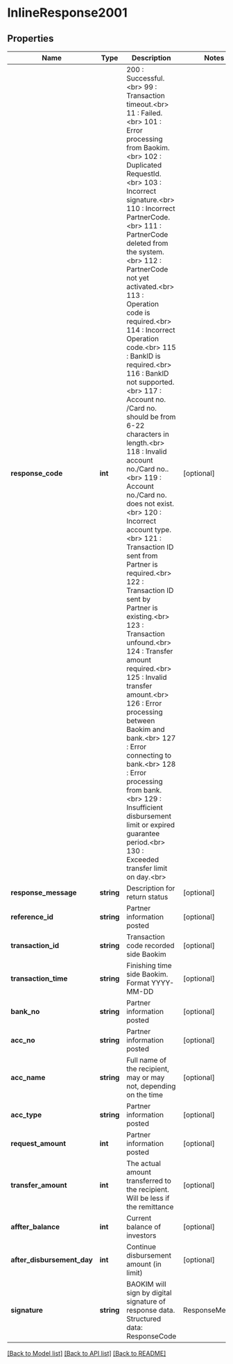 # InlineResponse2001

## Properties
Name | Type | Description | Notes
------------ | ------------- | ------------- | -------------
**response_code** | **int** | 200 : Successful. &lt;br&gt; 99 : Transaction timeout.&lt;br&gt; 11 : Failed.&lt;br&gt; 101 : Error processing from Baokim.&lt;br&gt; 102 : Duplicated RequestId.&lt;br&gt; 103 : Incorrect signature.&lt;br&gt; 110 : Incorrect PartnerCode.&lt;br&gt; 111 : PartnerCode deleted from the system.&lt;br&gt; 112 : PartnerCode not yet activated.&lt;br&gt; 113 : Operation code is required.&lt;br&gt; 114 : Incorrect Operation code.&lt;br&gt; 115 : BankID is required.&lt;br&gt; 116 : BankID not supported.&lt;br&gt; 117 : Account no. /Card no. should be from 6-22 characters in length.&lt;br&gt; 118 : Invalid account no./Card no..&lt;br&gt; 119 : Account no./Card no. does not exist.&lt;br&gt; 120 : Incorrect account type.&lt;br&gt; 121 : Transaction ID sent from Partner is required.&lt;br&gt; 122 : Transaction ID sent by Partner is existing.&lt;br&gt; 123 : Transaction unfound.&lt;br&gt; 124 : Transfer amount required.&lt;br&gt; 125 : Invalid transfer amount.&lt;br&gt; 126 : Error processing between Baokim and bank.&lt;br&gt; 127 : Error connecting to bank.&lt;br&gt; 128 : Error processing from bank.&lt;br&gt; 129 : Insufficient disbursement limit or expired guarantee period.&lt;br&gt; 130 : Exceeded transfer limit on day.&lt;br&gt; | [optional] 
**response_message** | **string** | Description for return status | [optional] 
**reference_id** | **string** | Partner information posted | [optional] 
**transaction_id** | **string** | Transaction code recorded side Baokim | [optional] 
**transaction_time** | **string** | Finishing time side Baokim. Format YYYY-MM-DD | [optional] 
**bank_no** | **string** | Partner information posted | [optional] 
**acc_no** | **string** | Partner information posted | [optional] 
**acc_name** | **string** | Full name of the recipient, may or may not, depending on the time | [optional] 
**acc_type** | **string** | Partner information posted | [optional] 
**request_amount** | **int** | Partner information posted | [optional] 
**transfer_amount** | **int** | The actual amount transferred to the recipient. Will be less if the remittance | [optional] 
**affter_balance** | **int** | Current balance of investors | [optional] 
**after_disbursement_day** | **int** | Continue disbursement amount (in limit) | [optional] 
**signature** | **string** | BAOKIM will sign by digital signature of response data. Structured data: ResponseCode|ResponseMessage| RequestId | PartnerCode | Available | Holding | [optional] 

[[Back to Model list]](../../README.md#documentation-for-models) [[Back to API list]](../../README.md#documentation-for-api-endpoints) [[Back to README]](../../README.md)


